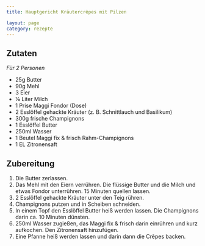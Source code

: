 ```yaml
---
title: Hauptgericht Kräutercrêpes mit Pilzen

layout: page
category: rezepte
---
```


Zutaten
-------
*Für 2 Personen*

- 25g Butter
- 90g Mehl
- 3 Eier	
- ⅛ Liter Milch
- 1 Prise Maggi Fondor (Dose)
- 2 Esslöffel gehackte Kräuter (z. B. Schnittlauch und Basilikum)
- 300g frische Champignons
- 1 Esslöffel Butter
- 250ml Wasser
- 1 Beutel Maggi fix & frisch Rahm-Champignons	
- 1 EL Zitronensaft

Zubereitung
-----------
1. Die Butter zerlassen.
2. Das Mehl mit den Eiern verrühren. Die flüssige Butter und die Milch und etwas Fondor unterrühren. 15 Minuten quellen lassen.
3. 2 Esslöffel gehackte Kräuter unter den Teig rühren.
4. Champignons putzen und in Scheiben schneiden.
5. In einem Topf den Esslöffel Butter heiß werden lassen. Die Champignons darin ca. 10 Minuten dünsten.
6. 250ml Wasser zugießen, das Maggi fix & frisch darin einrühren und kurz aufkochen. Den Zitronensaft hinzufügen.
7. Eine Pfanne heiß werden lassen und darin dann die Crêpes backen.

